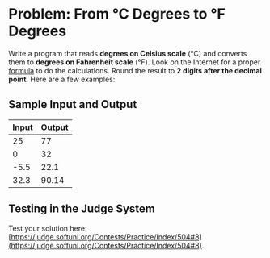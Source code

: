 # Problem: From °C Degrees to °F Degrees

Write a program that reads **degrees on Celsius scale** (°C) and converts them to **degrees on Fahrenheit scale** (°F). Look on the Internet for a proper [formula](https://bfy.tw/MrFX) to do the calculations. Round the result to **2 digits after the decimal point**. Here are a few examples:

## Sample Input and Output

| Input | Output |
| ----- | ------ |
| 25    | 77     |
| 0     | 32     |
| -5.5  | 22.1   |
| 32.3  | 90.14  |

## Testing in the Judge System

Test your solution here: [https://judge.softuni.org/Contests/Practice/Index/504#8](https://judge.softuni.org/Contests/Practice/Index/504#8).

